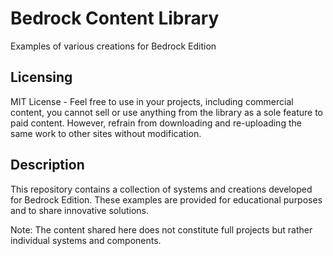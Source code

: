 # Bedrock Content Library

Examples of various creations for Bedrock Edition

## Licensing
MIT License - Feel free to use in your projects, including commercial content, you cannot sell or use anything from the library as a sole feature to paid content. However, refrain from downloading and re-uploading the same work to other sites without modification.

## Description
This repository contains a collection of systems and creations developed for Bedrock Edition. These examples are provided for educational purposes and to share innovative solutions.

Note: The content shared here does not constitute full projects but rather individual systems and components.
